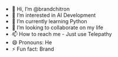- 👋 Hi, I’m @brandchitron
- 👀 I’m interested in AI Development
- 🌱 I’m currently learning Python
- 💞️ I’m looking to collaborate on my life
- 📫 How to reach me - Just use Telepathy 
- 😄 Pronouns: He
- ⚡ Fun fact: Brand

<!---
brandchitron/brandchitron is a ✨ special ✨ repository because its `README.md` (this file) appears on your GitHub profile.
You can click the Preview link to take a look at your changes.
--->
